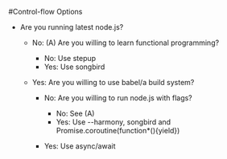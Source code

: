 #Control-flow Options


* Are you running latest node.js?
  * No: (A) Are you willing to learn functional programming?
  
     * No: Use stepup
     * Yes: Use songbird
     
  * Yes: Are you willing to use babel/a build system?
  
     * No: Are you willing to run node.js with flags?
     
         * No: See (A)
         * Yes: Use --harmony, songbird and Promise.coroutine(function*(){yield})
     
     * Yes: Use async/await
         